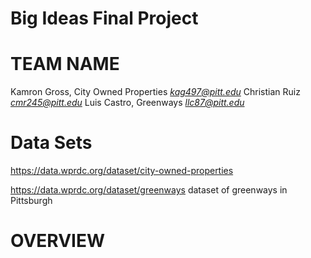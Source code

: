 # Big Ideas Final Project
# TEAM NAME
Kamron Gross, City Owned Properties 
*kag497@pitt.edu*
Christian Ruiz
*cmr245@pitt.edu*
Luis Castro, Greenways
*llc87@pitt.edu*


# Data Sets
https://data.wprdc.org/dataset/city-owned-properties

https://data.wprdc.org/dataset/greenways
dataset of greenways in Pittsburgh

# OVERVIEW
